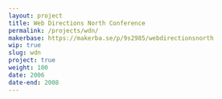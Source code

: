 ```yaml
---
layout: project
title: Web Directions North Conference
permalink: /projects/wdn/
makerbase: https://makerba.se/p/9s2985/webdirectionsnorth
wip: true
slug: wdn
project: true
weight: 100
date: 2006
date-end: 2008
---
```

